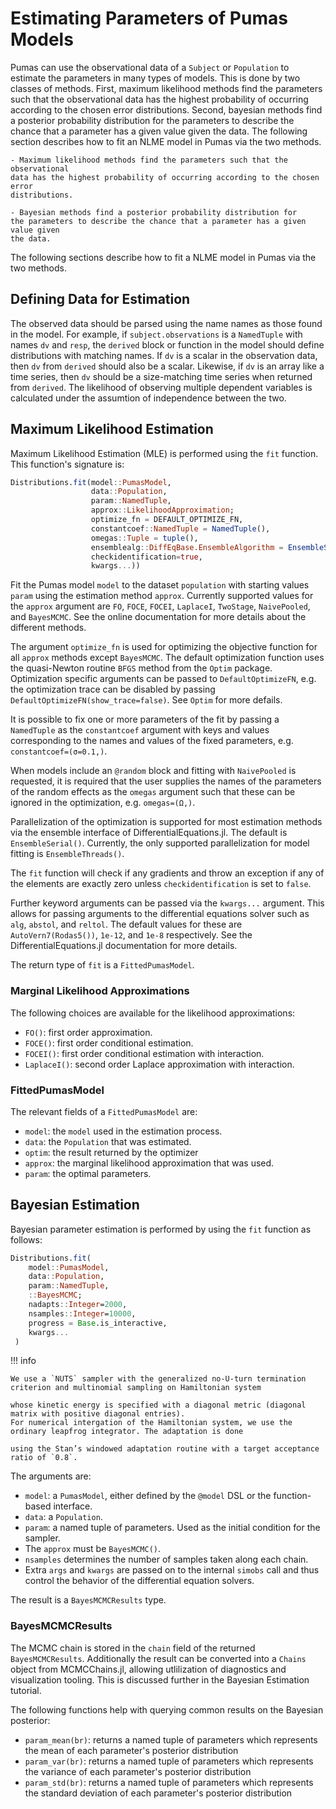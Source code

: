 # Estimating Parameters of Pumas Models

Pumas can use the observational data of a `Subject` or `Population` to estimate
the parameters in many types of models. This is done by two classes of methods.
First, maximum likelihood methods find the parameters such that the observational
data has the highest probability of occurring according to the chosen error
distributions. Second, bayesian methods find a posterior probability distribution for
the parameters to describe the chance that a parameter has a given value given
the data. The following section describes how to fit an NLME model in Pumas
via the two methods.

    - Maximum likelihood methods find the parameters such that the observational
    data has the highest probability of occurring according to the chosen error
    distributions. 

    - Bayesian methods find a posterior probability distribution for
    the parameters to describe the chance that a parameter has a given value given
    the data.
    
The following sections describe how to fit a NLME model in Pumas
via the two methods.


## Defining Data for Estimation

The observed data should be parsed using the name names as those found in the
model. For example, if `subject.observations` is a `NamedTuple` with names `dv` and
`resp`, the `derived` block or function in the model should define distributions with matching names.
If `dv` is a scalar in the observation data, then `dv`
from `derived` should also be a scalar. Likewise, if `dv` is an array like
a time series, then `dv` should be a size-matching time series when returned
from `derived`. The likelihood of observing multiple dependent variables is 
calculated under the assumtion of independence between the two.

## Maximum Likelihood Estimation

Maximum Likelihood Estimation (MLE) is performed using the `fit` function. This
function's signature is:

```julia
Distributions.fit(model::PumasModel,
                  data::Population,
                  param::NamedTuple,
                  approx::LikelihoodApproximation;
                  optimize_fn = DEFAULT_OPTIMIZE_FN,
                  constantcoef::NamedTuple = NamedTuple(),
                  omegas::Tuple = tuple(),
                  ensemblealg::DiffEqBase.EnsembleAlgorithm = EnsembleSerial(),
                  checkidentification=true,
                  kwargs...))
```

Fit the Pumas model `model` to the dataset `population` with starting values
`param` using the estimation method `approx`. Currently supported values for
the `approx` argument are `FO`, `FOCE`, `FOCEI`, `LaplaceI`, `TwoStage`,
`NaivePooled`, and `BayesMCMC`. See the online documentation for more details
about the different methods.

The argument `optimize_fn` is used for optimizing the objective function
for all `approx` methods except `BayesMCMC`. The default optimization function
uses the quasi-Newton routine `BFGS` method from the `Optim` package.
Optimization specific arguments can be passed to `DefaultOptimizeFN`, e.g. the
optimization trace can be disabled by passing
`DefaultOptimizeFN(show_trace=false)`. See `Optim` for more defails.

It is possible to fix one or more parameters of the fit by passing a
`NamedTuple` as the `constantcoef` argument with keys and values corresponding
to the names and values of the fixed parameters, e.g. `constantcoef=(σ=0.1,)`.

When models include an `@random` block and fitting with `NaivePooled` is
requested, it is required that the user supplies the names of the parameters
of the random effects as the `omegas` argument such that these can be ignored
in the optimization, e.g. `omegas=(Ω,)`.

Parallelization of the optimization is supported for most estimation methods
via the ensemble interface of DifferentialEquations.jl. The default is
`EnsembleSerial()`. Currently, the only supported parallelization for
model fitting is `EnsembleThreads()`.

The `fit` function will check if any gradients and throw an exception if any
of the elements are exactly zero unless `checkidentification` is set to `false`.

Further keyword arguments can be passed via the `kwargs...` argument. This
allows for passing arguments to the differential equations solver such as
`alg`, `abstol`, and `reltol`. The default values for these are
`AutoVern7(Rodas5())`, `1e-12`, and `1e-8` respectively. See the
DifferentialEquations.jl documentation for more details.

The return type of `fit` is a `FittedPumasModel`.

### Marginal Likelihood Approximations

The following choices are available for the likelihood approximations:

- `FO()`: first order approximation.
- `FOCE()`: first order conditional estimation.
- `FOCEI()`: first order conditional estimation with interaction.
- `LaplaceI()`: second order Laplace approximation with interaction.

### FittedPumasModel

The relevant fields of a `FittedPumasModel` are:

- `model`: the `model` used in the estimation process.
- `data`: the `Population` that was estimated.
- `optim`: the result returned by the optimizer
- `approx`: the marginal likelihood approximation that was used.
- `param`: the optimal parameters.

## Bayesian Estimation

Bayesian parameter estimation is performed by using the `fit` function as follows:

```julia
Distributions.fit(
    model::PumasModel,
    data::Population,
    param::NamedTuple,
    ::BayesMCMC;
    nadapts::Integer=2000,
    nsamples::Integer=10000,
    progress = Base.is_interactive,
    kwargs...
 )
```

!!! info
    
    We use a `NUTS` sampler with the generalized no-U-turn termination criterion and multinomial sampling on Hamiltonian system 

    whose kinetic energy is specified with a diagonal metric (diagonal matrix with positive diagonal entries).
    For numerical intergation of the Hamiltonian system, we use the ordinary leapfrog integrator. The adaptation is done 

    using the Stan’s windowed adaptation routine with a target acceptance ratio of `0.8`.
  
The arguments are:

- `model`: a `PumasModel`, either defined by the `@model` DSL or the function-based
  interface.
- `data`: a `Population`.
- `param`: a named tuple of parameters. Used as the initial condition for the
  sampler.
- The `approx` must be `BayesMCMC()`.
- `nsamples` determines the number of samples taken along each chain.
- Extra `args` and `kwargs` are passed on to the internal `simobs` call and
  thus control the behavior of the differential equation solvers.

The result is a `BayesMCMCResults` type.

### BayesMCMCResults

The MCMC chain is stored in the `chain` field of the returned `BayesMCMCResults`.
Additionally the result can be converted into a `Chains` object from MCMCChains.jl,
allowing utlilization of diagnostics and visualization tooling. This is discussed further in
the Bayesian Estimation tutorial. 

The following functions help with querying common results on the Bayesian
posterior:

- `param_mean(br)`: returns a named tuple of parameters which represents the
  mean of each parameter's posterior distribution
- `param_var(br)`: returns a named tuple of parameters which represents the
  variance of each parameter's posterior distribution
- `param_std(br)`: returns a named tuple of parameters which represents the
  standard deviation of each parameter's posterior distribution
